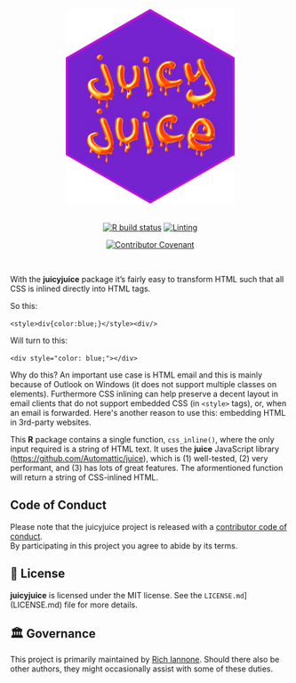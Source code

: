 <div align="center">

<a href='https://rich-iannone.github.io/juicyjuice/'><img src="man/figures/logo.png" height="350px"/></a>

<br />
<!-- badges: start -->
<a href="https://github.com/rich-iannone/juicyjuice/actions"><img src="https://github.com/rich-iannone/juicyjuice/workflows/R-CMD-check/badge.svg" alt="R build status" /></a>
<a href="https://github.com/rich-iannone/juicyjuice/actions"><img src="https://github.com/rich-iannone/juicyjuice/workflows/lint/badge.svg" alt="Linting" /></a>

<a href="https://www.contributor-covenant.org/version/2/0/code_of_conduct/"><img src="https://img.shields.io/badge/Contributor%20Covenant-v2.0%20adopted-ff69b4.svg" alt="Contributor Covenant" /></a>
<!-- badges: end -->
<br />
</div>

With the **juicyjuice** package it’s fairly easy to transform HTML such that all CSS is inlined directly into HTML tags.

So this:

`<style>div{color:blue;}</style><div/>`

Will turn to this:

`<div style="color: blue;"></div>`

Why do this? An important use case is HTML email and this is mainly because of Outlook on Windows (it does not support multiple classes on elements). Furthermore CSS inlining can help preserve a decent layout in email clients that do not support embedded CSS (in `<style>` tags), or, when an email is forwarded. Here's another reason to use this: embedding HTML in 3rd-party websites. 

This **R** package contains a single function, `css_inline()`, where the only input required is a string of HTML text. It uses the **juice** JavaScript library (https://github.com/Automattic/juice), which is (1) well-tested, (2) very performant, and (3) has lots of great features. The aformentioned function will return a string of CSS-inlined HTML.

## Code of Conduct

Please note that the juicyjuice project is released with a [contributor code of conduct](https://www.contributor-covenant.org/version/2/0/code_of_conduct/).<br>By participating in this project you agree to abide by its terms.

## 📄 License

**juicyjuice** is licensed under the MIT license. See the `LICENSE.md`](LICENSE.md) file for more details.

## 🏛️ Governance

This project is primarily maintained by [Rich Iannone](https://twitter.com/riannone). Should there also be other authors, they might occasionally assist with some of these duties.
